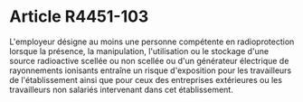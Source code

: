 # Article R4451-103

  
L'employeur désigne au moins une personne compétente en radioprotection lorsque la présence, la manipulation, l'utilisation ou le stockage d'une source radioactive scellée ou non scellée ou d'un générateur électrique de rayonnements ionisants entraîne un risque d'exposition pour les travailleurs de l'établissement ainsi que pour ceux des entreprises extérieures ou les travailleurs non salariés intervenant dans cet établissement.